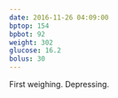 ```yaml
---
date: 2016-11-26 04:09:00
bptop: 154
bpbot: 92
weight: 302
glucose: 16.2
bolus: 30
---
```

First weighing. Depressing.
